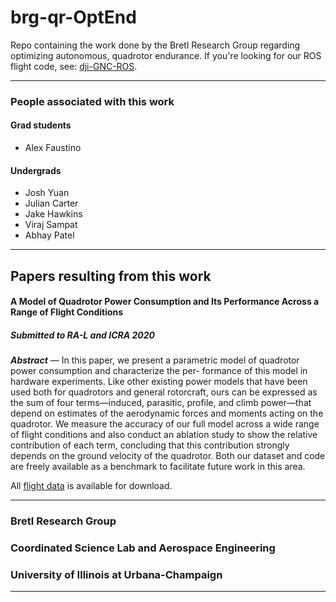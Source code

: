 # brg-qr-OptEnd
Repo containing the work done by the Bretl Research Group regarding optimizing autonomous, quadrotor endurance. If you're looking for our ROS flight code, see: [dji-GNC-ROS](https://github.com/alex-faustino/dji-GNC-ROS). 

---
### People associated with this work
#### Grad students
- Alex Faustino

#### Undergrads
- Josh Yuan
- Julian Carter
- Jake Hawkins
- Viraj Sampat
- Abhay Patel

---
## Papers resulting from this work
#### A Model of Quadrotor Power Consumption and Its Performance Across a Range of Flight Conditions
##### Submitted to RA-L and ICRA 2020
**_Abstract_** — In this paper, we present a parametric model of quadrotor power consumption and characterize the per- formance of this model in hardware experiments. Like other existing power models that have been used both for quadrotors and general rotorcraft, ours can be expressed as the sum of four terms—induced, parasitic, profile, and climb power—that depend on estimates of the aerodynamic forces and moments acting on the quadrotor. We measure the accuracy of our full model across a wide range of flight conditions and also conduct an ablation study to show the relative contribution of each term, concluding that this contribution strongly depends on the ground velocity of the quadrotor. Both our dataset and code are freely available as a benchmark to facilitate future work in this area.

All [flight data](https://uofi.box.com/s/a4txbrat98d1x69ixinvw7npknffqtjm) is available for download.

---
### Bretl Research Group
### Coordinated Science Lab and Aerospace Engineering
### University of Illinois at Urbana-Champaign
---
